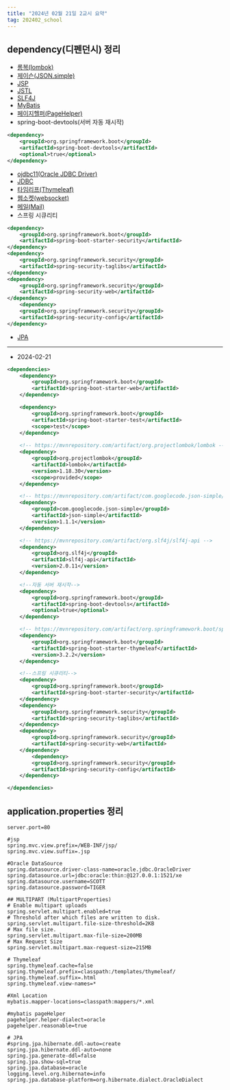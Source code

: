 ```yaml
---
title: "2024년 02월 21일 2교시 요약"
tag: 202402_school
---
```


## dependency(디펜던시) 정리

- [롬복(lombok)](https://mvnrepository.com/artifact/org.projectlombok/lombok)
- [제이슨(JSON.simple)](https://mvnrepository.com/artifact/com.googlecode.json-simple/json-simple)
- [JSP](https://mvnrepository.com/artifact/org.eclipse.jetty/apache-jsp)
- [JSTL](https://mvnrepository.com/artifact/org.glassfish.web/jakarta.servlet.jsp.jstl)
- [SLF4J](https://mvnrepository.com/artifact/org.slf4j/slf4j-api)
- [MyBatis](https://mvnrepository.com/artifact/org.mybatis.spring.boot/mybatis-spring-boot-starter)
- [페이지헬퍼(PageHelper)](https://mvnrepository.com/artifact/com.github.pagehelper/pagehelper-spring-boot-starter)
- spring-boot-devtools(서버 자동 재시작)

```xml
<dependency>
    <groupId>org.springframework.boot</groupId>
    <artifactId>spring-boot-devtools</artifactId>
    <optional>true</optional>
</dependency>
```

- [ojdbc11(Oracle JDBC Driver)](https://mvnrepository.com/artifact/com.oracle.database.jdbc/ojdbc11)
- [JDBC](https://mvnrepository.com/artifact/org.springframework.boot/spring-boot-starter-jdbc)
- [타임리프(Thymeleaf)](https://mvnrepository.com/artifact/org.springframework.boot/spring-boot-starter-thymeleaf)
- [웹소켓(websocket)](https://mvnrepository.com/artifact/org.springframework.boot/spring-boot-starter-websocket)
- [메일(Mail)](https://mvnrepository.com/artifact/org.springframework.boot/spring-boot-starter-mail)
- 스프링 시큐리티

```xml
<dependency>
    <groupId>org.springframework.boot</groupId>
    <artifactId>spring-boot-starter-security</artifactId>
</dependency>
<dependency>
    <groupId>org.springframework.security</groupId>
    <artifactId>spring-security-taglibs</artifactId>
</dependency>
<dependency>
    <groupId>org.springframework.security</groupId>
    <artifactId>spring-security-web</artifactId>
</dependency>
    <dependency>
    <groupId>org.springframework.security</groupId>
    <artifactId>spring-security-config</artifactId>
</dependency>
```

- [JPA](https://mvnrepository.com/artifact/org.springframework.boot/spring-boot-starter-data-jpa)

---

- 2024-02-21

```xml
<dependencies>
    <dependency>
        <groupId>org.springframework.boot</groupId>
        <artifactId>spring-boot-starter-web</artifactId>
    </dependency>

    <dependency>
        <groupId>org.springframework.boot</groupId>
        <artifactId>spring-boot-starter-test</artifactId>
        <scope>test</scope>
    </dependency>
    
    <!-- https://mvnrepository.com/artifact/org.projectlombok/lombok -->
    <dependency>
        <groupId>org.projectlombok</groupId>
        <artifactId>lombok</artifactId>
        <version>1.18.30</version>
        <scope>provided</scope>
    </dependency>

    <!-- https://mvnrepository.com/artifact/com.googlecode.json-simple/json-simple -->
    <dependency>
        <groupId>com.googlecode.json-simple</groupId>
        <artifactId>json-simple</artifactId>
        <version>1.1.1</version>
    </dependency>

    <!-- https://mvnrepository.com/artifact/org.slf4j/slf4j-api -->
    <dependency>
        <groupId>org.slf4j</groupId>
        <artifactId>slf4j-api</artifactId>
        <version>2.0.11</version>
    </dependency>

    <!--자동 서버 재시작-->
    <dependency>
        <groupId>org.springframework.boot</groupId>
        <artifactId>spring-boot-devtools</artifactId>
        <optional>true</optional>
    </dependency>

    <!-- https://mvnrepository.com/artifact/org.springframework.boot/spring-boot-starter-thymeleaf -->
    <dependency>
        <groupId>org.springframework.boot</groupId>
        <artifactId>spring-boot-starter-thymeleaf</artifactId>
        <version>3.2.2</version>
    </dependency>

    <!--스프링 시큐리티-->
    <dependency>
        <groupId>org.springframework.boot</groupId>
        <artifactId>spring-boot-starter-security</artifactId>
    </dependency>
    <dependency>
        <groupId>org.springframework.security</groupId>
        <artifactId>spring-security-taglibs</artifactId>
    </dependency>
    <dependency>
        <groupId>org.springframework.security</groupId>
        <artifactId>spring-security-web</artifactId>
    </dependency>
        <dependency>
        <groupId>org.springframework.security</groupId>
        <artifactId>spring-security-config</artifactId>
    </dependency>

</dependencies>
```


## application.properties 정리

```properties
server.port=80

#jsp
spring.mvc.view.prefix=/WEB-INF/jsp/
spring.mvc.view.suffix=.jsp

#Oracle DataSource
spring.datasource.driver-class-name=oracle.jdbc.OracleDriver
spring.datasource.url=jdbc:oracle:thin:@127.0.0.1:1521/xe
spring.datasource.username=SCOTT
spring.datasource.password=TIGER

## MULTIPART (MultipartProperties)
# Enable multipart uploads
spring.servlet.multipart.enabled=true
# Threshold after which files are written to disk.
spring.servlet.multipart.file-size-threshold=2KB
# Max file size.
spring.servlet.multipart.max-file-size=200MB
# Max Request Size
spring.servlet.multipart.max-request-size=215MB

# Thymeleaf
spring.thymeleaf.cache=false
spring.thymeleaf.prefix=classpath:/templates/thymeleaf/
spring.thymeleaf.suffix=.html
spring.thymeleaf.view-names=*

#Xml Location
mybatis.mapper-locations=classpath:mappers/*.xml

#mybatis pageHelper
pagehelper.helper-dialect=oracle
pagehelper.reasonable=true

# JPA
#spring.jpa.hibernate.ddl-auto=create
spring.jpa.hibernate.ddl-auto=none
spring.jpa.generate-ddl=false
spring.jpa.show-sql=true
spring.jpa.database=oracle
logging.level.org.hibernate=info
spring.jpa.database-platform=org.hibernate.dialect.OracleDialect
```